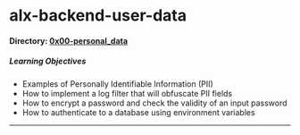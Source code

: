 # alx-backend-user-data

#### Directory: [0x00-personal_data](https://github.com/masonk16/alx-backend-user-data/tree/master/0x00-personal_data)

##### Learning Objectives

* Examples of Personally Identifiable Information (PII)
* How to implement a log filter that will obfuscate PII fields
* How to encrypt a password and check the validity of an input password
* How to authenticate to a database using environment variables

<hr>
